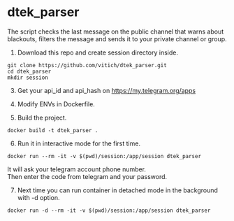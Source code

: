 # dtek_parser
The script checks the last message on the public channel that warns about blackouts, filters the message and sends it to your private channel or group.<br />

1) Download this repo and create session directory inside.<br />
```
git clone https://github.com/vitich/dtek_parser.git
cd dtek_parser
mkdir session
```
3) Get your api_id and api_hash on https://my.telegram.org/apps<br />

4) Modify ENVs in Dockerfile.<br />

5) Build the project.<br />
```
docker build -t dtek_parser .
```
6) Run it in interactive mode for the first time.<br />
```
docker run --rm -it -v $(pwd)/session:/app/session dtek_parser
```
It will ask your telegram account phone number.<br />
Then enter the code from telegram and your password.<br />

7) Next time you can run container in detached mode in the background with -d option.<br /> 
```
docker run -d --rm -it -v $(pwd)/session:/app/session dtek_parser
```
